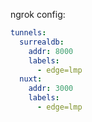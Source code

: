 ngrok config:

```yml
tunnels:
  surrealdb:
    addr: 8000
    labels:
      - edge=lmp
  nuxt:
    addr: 3000
    labels:
      - edge=lmp
```
